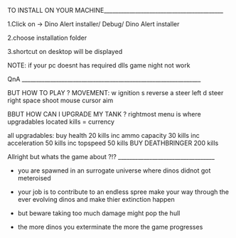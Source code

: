 TO INSTALL ON YOUR MACHINE__________________________________________

1.Click on -> Dino Alert installer/ Debug/ Dino Alert installer
	  
2.choose installation folder

3.shortcut on desktop will be displayed

NOTE:
  if your pc doesnt has required dlls game night not work



QnA _______________________________________________________________

BUT HOW TO PLAY ?
MOVEMENT:
  w 			ignition
  s 			reverse
  a 			steer left
  d 			steer right
  space 		shoot
  mouse cursor 		aim


BBUT HOW CAN I UPGRADE MY TANK ?
rightmost menu is where upgradables located 
kills = currency

all upgradables:
	buy health		20  kills
	inc ammo capacity	30  kills
	inc acceleration	50  kills
	inc topspeed		50  kills
	BUY DEATHBRINGER        200 kills
	
Allright but whats the game about ?!? __________________________________
* you are spawned in an surrogate universe
  where dinos didnot got meteroised

* your job is to contribute to an endless spree 
  make your way through the ever evolving dinos 
  and make thier extinction happen

* but beware taking too much damage might pop the hull 

* the more dinos you exterminate the more the game progresses
